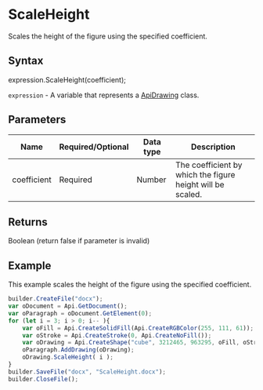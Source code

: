 # ScaleHeight

Scales the height of the figure using the specified coefficient.

## Syntax

expression.ScaleHeight(coefficient);

`expression` - A variable that represents a [ApiDrawing](../ApiDrawing.md) class.

## Parameters

| **Name** | **Required/Optional** | **Data type** | **Description** |
| ------------- | ------------- | ------------- | ------------- |
| coefficient | Required | Number | The coefficient by which the figure height will be scaled. |

## Returns

Boolean (return false if parameter is invalid)

## Example

This example scales the height of the figure using the specified coefficient.

```javascript
builder.CreateFile("docx");
var oDocument = Api.GetDocument();
var oParagraph = oDocument.GetElement(0);
for (let i = 3; i > 0; i-- ){
	var oFill = Api.CreateSolidFill(Api.CreateRGBColor(255, 111, 61));
	var oStroke = Api.CreateStroke(0, Api.CreateNoFill());
	var oDrawing = Api.CreateShape("cube", 3212465, 963295, oFill, oStroke);
	oParagraph.AddDrawing(oDrawing);
	oDrawing.ScaleHeight( i );
}
builder.SaveFile("docx", "ScaleHeight.docx");
builder.CloseFile();
```